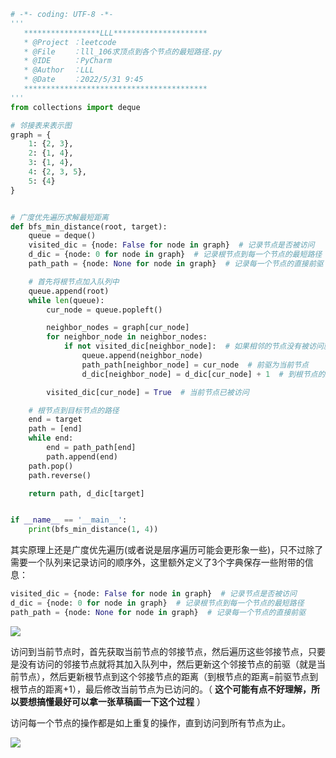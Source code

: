 
<BlogInfo id="1352" title="广度优先遍历之求两点之间的最短距离" author="白日梦想猿" pv=0 read_times=0 pre_cost_time="80" category="算法" tag_list="['z最短距离', '              bfs']" create_time="2022.05.31 17:43:23.216803" update_time="2022.05.31 17:43:23" />




```python
# -*- coding: UTF-8 -*-
'''
   *****************LLL*********************
   * @Project ：leetcode                       
   * @File    ：lll_106求顶点到各个节点的最短路径.py
   * @IDE     ：PyCharm             
   * @Author  ：LLL                         
   * @Date    ：2022/5/31 9:45             
   *****************************************
'''
from collections import deque

# 邻接表来表示图
graph = {
    1: {2, 3},
    2: {1, 4},
    3: {1, 4},
    4: {2, 3, 5},
    5: {4}
}


# 广度优先遍历求解最短距离
def bfs_min_distance(root, target):
    queue = deque()
    visited_dic = {node: False for node in graph}  # 记录节点是否被访问
    d_dic = {node: 0 for node in graph}  # 记录根节点到每一个节点的最短路径
    path_path = {node: None for node in graph}  # 记录每一个节点的直接前驱

    # 首先将根节点加入队列中
    queue.append(root)
    while len(queue):
        cur_node = queue.popleft()

        neighbor_nodes = graph[cur_node]
        for neighbor_node in neighbor_nodes:
            if not visited_dic[neighbor_node]:  # 如果相邻的节点没有被访问就加入到队列中
                queue.append(neighbor_node)
                path_path[neighbor_node] = cur_node  # 前驱为当前节点
                d_dic[neighbor_node] = d_dic[cur_node] + 1  # 到根节点的距离=前驱节点到根节点的距离+1

        visited_dic[cur_node] = True  # 当前节点已被访问

    # 根节点到目标节点的路径
    end = target
    path = [end]
    while end:
        end = path_path[end]
        path.append(end)
    path.pop()
    path.reverse()

    return path, d_dic[target]


if __name__ == '__main__':
    print(bfs_min_distance(1, 4))
```


其实原理上还是广度优先遍历(或者说是层序遍历可能会更形象一些)，只不过除了需要一个队列来记录访问的顺序外，这里额外定义了3个字典保存一些附带的信息：

```python
visited_dic = {node: False for node in graph}  # 记录节点是否被访问
d_dic = {node: 0 for node in graph}  # 记录根节点到每一个节点的最短路径  
path_path = {node: None for node in graph}  # 记录每一个节点的直接前驱
```

![](https://img-blog.csdnimg.cn/c08fd7e1cbfe46eabe1e255f9e2a50d3.png)

访问到当前节点时，首先获取当前节点的邻接节点，然后遍历这些邻接节点，只要是没有访问的邻接节点就将其加入队列中，然后更新这个邻接节点的前驱（就是当前节点），然后更新根节点到这个邻接节点的距离（到根节点的距离=前驱节点到根节点的距离+1），最后修改当前节点为已访问的。（
**这个可能有点不好理解，所以要想搞懂最好可以拿一张草稿画一下这个过程** ）

访问每一个节点的操作都是如上重复的操作，直到访问到所有节点为止。

![](../media/image/2022/05/31/image-20220531174248-2.png)




